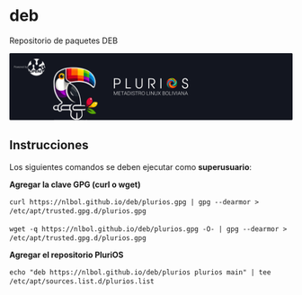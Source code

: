 # deb

Repositorio de paquetes DEB

![PluriOS Banner](plurios.png)

## Instrucciones

Los siguientes comandos se deben ejecutar como **superusuario**:  

**Agregar la clave GPG (curl o wget)**

    curl https://nlbol.github.io/deb/plurios.gpg | gpg --dearmor > /etc/apt/trusted.gpg.d/plurios.gpg

    wget -q https://nlbol.github.io/deb/plurios.gpg -O- | gpg --dearmor > /etc/apt/trusted.gpg.d/plurios.gpg


**Agregar el repositorio PluriOS**  

    echo "deb https://nlbol.github.io/deb/plurios plurios main" | tee /etc/apt/sources.list.d/plurios.list